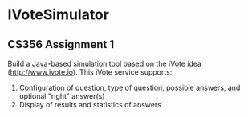 # IVoteSimulator
CS356 Assignment 1
----
Build a Java-based simulation tool based on the iVote idea (http://www.ivote.io).
This iVote service supports:

1. Configuration of question, type of question, possible answers, and optional "right" answer(s)
2. Display of results and statistics of answers

